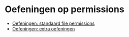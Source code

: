 # Oefeningen op permissions
* [Oefeningen: standaard file permissions](/./be-nl/10_permissions/exercises/standard_file_permissions/99_exercises.md)
* [Oefeningen: extra oefeningen](/./be-nl/10_permissions/exercises/users_groups_permissions_extra_exercises/99_exercises.md)
